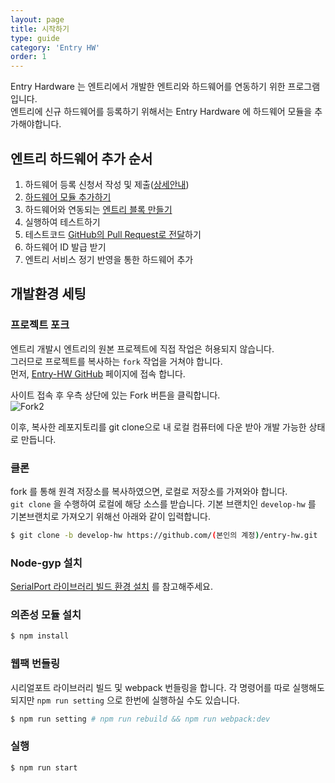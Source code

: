 ```yaml
---
layout: page
title: 시작하기
type: guide
category: 'Entry HW'
order: 1
---
```


Entry Hardware 는 엔트리에서 개발한 엔트리와 하드웨어를 연동하기 위한 프로그램입니다.  
엔트리에 신규 하드웨어를 등록하기 위해서는 Entry Hardware 에 하드웨어 모듈을 추가해야합니다.

## 엔트리 하드웨어 추가 순서
1. 하드웨어 등록 신청서 작성 및 제출([상세안내](/docs/guide/entry-hw/2017-05-16-enroll_entry-hw.html))
2. [하드웨어 모듈 추가하기](/docs/guide/entry-hw/2016-05-03-add_module.html)
3. 하드웨어와 연동되는 [엔트리 블록 만들기](/docs/guide/entryjs/2016-05-22-add_new_blocks.html)
4. 실행하여 테스트하기
5. 테스트코드 [GitHub의 Pull Request로 전달](/docs/guide/etc/2016-05-03-git_fork.html)하기
6. 하드웨어 ID 발급 받기
7. 엔트리 서비스 정기 반영을 통한 하드웨어 추가

## 개발환경 세팅

### 프로젝트 포크

엔트리 개발시 엔트리의 원본 프로젝트에 직접 작업은 허용되지 않습니다.  
그러므로 프로젝트를 복사하는 `fork` 작업을 거쳐야 합니다.  
먼저, [Entry-HW GitHub](https://github.com/entrylabs/entry-hw) 페이지에 접속 합니다.  

사이트 접속 후 우측 상단에 있는 Fork 버튼을 클릭합니다.  
![Fork2](/docs/images/entry-hw/fork2.png)  

이후, 복사한 레포지토리를 git clone으로 내 로컬 컴퓨터에 다운 받아 개발 가능한 상태로 만듭니다.

### 클론

fork 를 통해 원격 저장소를 복사하였으면, 로컬로 저장소를 가져와야 합니다.  
`git clone` 을 수행하여 로컬에 해당 소스를 받습니다. 기본 브랜치인 `develop-hw` 를 기본브랜치로 가져오기 위해선 아래와 같이 입력합니다.
``` bash
$ git clone -b develop-hw https://github.com/(본인의 계정)/entry-hw.git
```

### Node-gyp 설치

[SerialPort 라이브러리 빌드 환경 설치](/docs/guide/basic/setting_environment.html#SerialPort-%EB%9D%BC%EC%9D%B4%EB%B8%8C%EB%9F%AC%EB%A6%AC-%EB%B9%8C%EB%93%9C-%ED%99%98%EA%B2%BD-%EC%84%A4%EC%B9%98) 를 참고해주세요.

### 의존성 모듈 설치  

``` bash
$ npm install
```

### 웹팩 번들링

시리얼포트 라이브러리 빌드 및 webpack 번들링을 합니다. 각 명령어를 따로 실행해도 되지만 `npm run setting` 으로 한번에 실행하실 수도 있습니다.

```bash
$ npm run setting # npm run rebuild && npm run webpack:dev
```

### 실행

``` bash
$ npm run start
```
